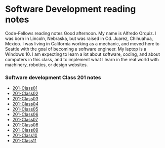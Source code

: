 # Software Development reading notes
Code-Fellows reading notes
Good afternoon. My name is Alfredo Orquiz. I was born in Lincoln, Nebraska, but was raised in Cd. Juarez, Chihuahua, Mexico. I was living in California working as a    mechanic, and moved here to Seattle with the goal of becoming a software engineer. My laptop is a Windows 10. I am expecting to learn a lot about software, coding, and about computers in this class, and to implement what I learn in the real world with machinery, robotics, or design websites.

### Software development Class 201 notes 
- [201-Class01](201-Class01.md)
- [201-Class02](201-Class02.md)
- [201-Class03](201-Class03.md)
- [201-Class04](201-Class04.md)
- [201-Class05](201-Class05.md)
- [201-Class06](201-Class06.md)
- [201-Class07](201-Class07.md)
- [201-Class08](201-Class08.md)
- [201-Class09](201-Class09.md)
- [201-Class10](201-Class10.md)
- [201-Class11](201-Class11.md)
